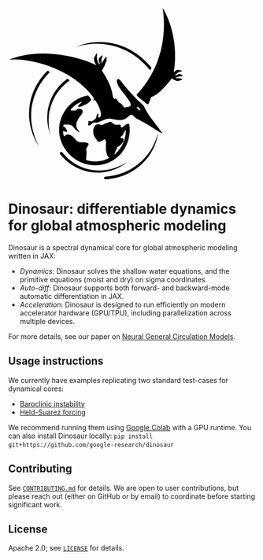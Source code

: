 ![](./dinosaur-logo.png)

# Dinosaur: differentiable dynamics for global atmospheric modeling

Dinosaur is a spectral dynamical core for global atmospheric modeling written in
JAX:

- *Dynamics*: Dinosaur solves the shallow water equations, and the primitive equations (moist and dry) on sigma coordinates.
- *Auto-diff*: Dinosaur supports both forward- and backward-mode automatic differentiation in JAX.
- *Acceleration*: Dinosaur is designed to run efficiently on modern accelerator
hardware (GPU/TPU), including parallelization across multiple devices.

For more details, see our paper on [Neural General Circulation Models](https://arxiv.org/abs/2311.07222).

## Usage instructions

We currently have examples replicating two standard test-cases for dynamical cores:

- [Baroclinic instability](https://nbviewer.org/github/google-research/dinosaur/blob/main/notebooks/baroclinic_instability.ipynb)
- [Held-Suarez forcing](https://nbviewer.org/github/google-research/dinosaur/blob/main/notebooks/held_suarez.ipynb)

We recommend running them using [Google Colab](https://colab.research.google.com/) with a GPU runtime.
You can also install Dinosaur locally: `pip install git+https://github.com/google-research/dinosaur`

## Contributing

See [`CONTRIBUTING.md`](CONTRIBUTING.md) for details. We are open to user
contributions, but please reach out (either on GitHub or by email) to coordinate
before starting significant work.

## License

Apache 2.0; see [`LICENSE`](LICENSE) for details.
